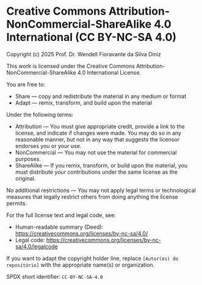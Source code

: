 # Creative Commons Attribution-NonCommercial-ShareAlike 4.0 International (CC BY-NC-SA 4.0)

Copyright (c) 2025 Prof. Dr. Wendell Fioravante da Silva Diniz

This work is licensed under the Creative Commons Attribution-NonCommercial-ShareAlike 4.0 International License.

You are free to:

- Share — copy and redistribute the material in any medium or format
- Adapt — remix, transform, and build upon the material

Under the following terms:

- Attribution — You must give appropriate credit, provide a link to the license, and indicate if changes were made. You may do so in any reasonable manner, but not in any way that suggests the licensor endorses you or your use.
- NonCommercial — You may not use the material for commercial purposes.
- ShareAlike — If you remix, transform, or build upon the material, you must distribute your contributions under the same license as the original.

No additional restrictions — You may not apply legal terms or technological measures that legally restrict others from doing anything the license permits.

For the full license text and legal code, see:

- Human-readable summary (Deed): https://creativecommons.org/licenses/by-nc-sa/4.0/
- Legal code: https://creativecommons.org/licenses/by-nc-sa/4.0/legalcode

If you want to adapt the copyright holder line, replace `[Autor(es) do repositório]` with the appropriate name(s) or organization.

SPDX short identifier: `CC-BY-NC-SA-4.0`
